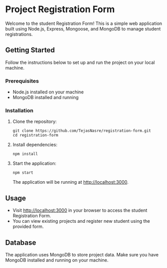 # Project Registration Form

Welcome to the student Registration Form! This is a simple web application built using Node.js, Express, Mongoose, and MongoDB to manage student registrations.

## Getting Started

Follow the instructions below to set up and run the project on your local machine.

### Prerequisites

- Node.js installed on your machine
- MongoDB installed and running

### Installation

1. Clone the repository:

   ```
   git clone https://github.com/TejasNasre/registration-form.git
   cd registration-form
   ```

2. Install dependencies:

   ```
   npm install
   ```


3. Start the application:

   ```
   npm start
   ```
   

   The application will be running at [http://localhost:3000](http://localhost:3000).

## Usage

- Visit [http://localhost:3000](http://localhost:3000) in your browser to access the student Registration Form.
- You can view existing projects and register new student using the provided form.

## Database

The application uses MongoDB to store project data. Make sure you have MongoDB installed and running on your machine.

